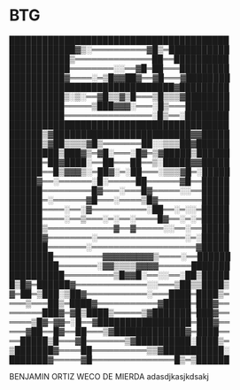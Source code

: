# BTG


████████████████████████████████████████
████████████▓▒░══════════▓█▒═███████████
███████████▒══════════════██══██████████
███████████════════░░══▓█═██═══█████████
██████████▓════░═▒█▓▓██▓══▓█═══▓████████
██████████████████████████████▓█████████
██████████▒░▒░══▓█▒▒▓▒█═══▒█▒▒▒▓████████
██████████═════▒███▓▓▓░═══░█▒═══████████
██████████════════════════░█▒══░████████
████████████████████████████████████████
██████▒▓█████████████████████████▓▓█████
██████▒▓██▒▒▒▒▓█▒═══════██░░▒▒▒██▓██████
█████████▒███▓▒═▓█░═══░█▓═▒▓█████▒██████
██████═██▓████░══██═══██══▒░█████▓▓█████
██████══█▒▓▓▓▒░═██▓░═░██═══░▒▒▒▓█═░█████
█████▓══░══════░█░═════██══════▓█══█████
██████═════════█▓═══░═══█▓═════░░══█████
██████═░══════▓█═══░════▒█▓════════█████
██████════░══░▓══════════░██══░═░░═█████
██████════░══▒═══░═░══░════█▓══░═░═█████
██████▒════════════▓══▓═════░░══░══█████
██████▓════════░════════════════░═░█████
███████═══════░═══════════════════▓█████
████████═════════▓▓▓▓▓▓▓▓▓▒════░══██████
█████████═══════░▓▓▒▒▒▒▓▓▓▓══════███████
██████████═════════▒█▓▓█░══░░══░██▒█████
█▒█▓═██████▓═════════════░░═══▒██▒▒████▒
▓═██═▒███░▒██▓═══════════░═══████═████▒═
═══▒═══██▒═████▓═══════════▓█████═███▓══
══════███▓═▓█▒████▒═════▒▓███████═███▓══
════▒█▓═▓▓═░█══▓█████████████████═███▓══
═══▓██══█▓══██═══▒▓█████████████▓═████══
══█████▒█═══▓█═══════▒▓██████████░████▒═
▒███████▓════██══════════▒▒▓███████████░
███████▓═════▓█═══════════════█▒═▒██████

BENJAMIN ORTIZ WECO DE MIERDA
adasdjkasjkdsakj